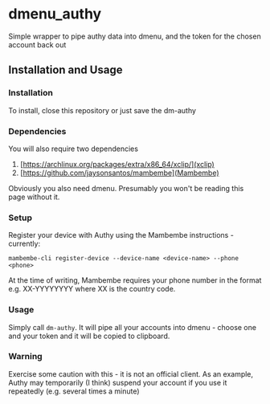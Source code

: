 # dmenu_authy
Simple wrapper to pipe authy data into dmenu, and the token for the chosen account back out

## Installation and Usage

### Installation
To install, close this repository or just save the dm-authy

### Dependencies
You will also require two dependencies
1. [https://archlinux.org/packages/extra/x86_64/xclip/](xclip)
2. [https://github.com/jaysonsantos/mambembe](Mambembe)

Obviously you also need dmenu. Presumably you won't be reading this page without it. 

### Setup
Register your device with Authy using the Mambembe instructions - currently:
```
mambembe-cli register-device --device-name <device-name> --phone <phone>
```
At the time of writing, Mambembe requires your phone number in the format e.g. XX-YYYYYYYY where XX is the country code.

### Usage
Simply call `dm-authy`.  It will pipe all your accounts into dmenu - choose one and your token and it will be copied to clipboard.

### Warning
Exercise some caution with this - it is not an official client. As an example, Authy may temporarily (I think) suspend your account if you use it repeatedly (e.g. several times a minute)
